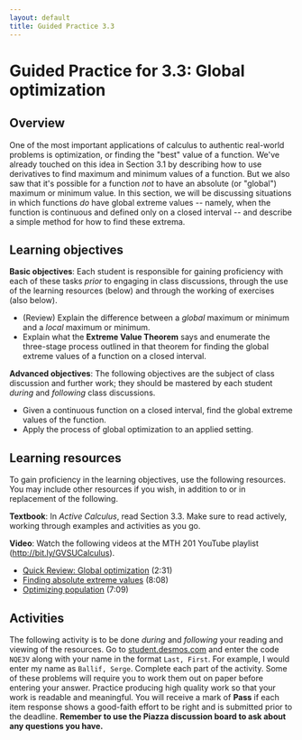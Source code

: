 ```yaml
---
layout: default
title: Guided Practice 3.3
---
```


# Guided Practice for 3.3: Global optimization

## Overview

One of the most important applications of calculus to authentic real-world problems is optimization, or finding the "best" value of a function. We've already touched on this idea in Section 3.1 by describing how to use derivatives to find maximum and minimum values of a function. But we also saw that it's possible for a function *not* to have an absolute (or "global") maximum or minimum value. In this section, we will be discussing situations in which functions *do* have global extreme values -- namely, when the function is continuous and defined only on a closed interval -- and describe a simple method for how to find these extrema. 



## Learning objectives

__Basic objectives__: Each student is responsible for gaining proficiency with each of these tasks _prior_ to engaging in class discussions, through the use of the learning resources (below) and through the working of exercises (also below). 

- (Review) Explain the difference between a *global* maximum or minimum and a *local* maximum or minimum. 
- Explain what the **Extreme Value Theorem** says and enumerate the three-stage process outlined in that theorem for finding the global extreme values of a function on a closed interval. 

__Advanced objectives__: The following objectives are the subject of class discussion and further work; they should be mastered by each student _during_ and _following_ class discussions. 

- Given a continuous function on a closed interval, find the global extreme values of the function. 
- Apply the process of global optimization to an applied setting. 

## Learning resources 

To gain proficiency in the learning objectives, use the following resources. You may include other resources if you wish, in addition to or in replacement of the following. 

__Textbook__: In _Active Calculus_, read Section 3.3. Make sure to read actively, working through examples and activities as you go. 

__Video__: Watch the following videos at the MTH 201 YouTube playlist (http://bit.ly/GVSUCalculus). 

- [Quick Review: Global optimization](http://www.youtube.com/watch?v=ldJfxeGHv3Y&list=PL9bIjQJDwfGuXQHuS5Jkmum_CFILoCZX-&index=66) (2:31)
- [Finding absolute extreme values](http://www.youtube.com/watch?v=YE57SJzL8r8&list=PL9bIjQJDwfGuXQHuS5Jkmum_CFILoCZX-&index=67) (8:08)
- [Optimizing population](http://www.youtube.com/watch?v=kz9JFNlQVVI&list=PL9bIjQJDwfGuXQHuS5Jkmum_CFILoCZX-&index=68) (7:09) 


## Activities

The following activity is to be done _during_ and _following_ your reading and viewing of the resources. Go to [student.desmos.com](https://student.desmos.com/?prepopulateCode=NQE3V) and enter the code `NQE3V` along with your name in the format `Last, First`. For example, I would enter my name as `Ballif, Serge`. Complete each part of the activity. Some of these problems will require you to work them out on paper before entering your answer. Practice producing high quality work so that your work is readable and meaningful. You will receive a mark of __Pass__ if each item response shows a good-faith effort to be right and is submitted prior to the deadline. __Remember to use the Piazza discussion board to ask about any questions you have.__
